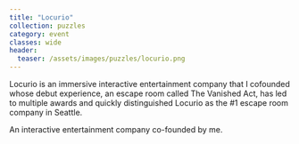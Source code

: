 ```yaml
---
title: "Locurio"
collection: puzzles
category: event
classes: wide
header: 
  teaser: /assets/images/puzzles/locurio.png
---
```


Locurio is an immersive interactive entertainment company that I cofounded whose debut experience, an escape room called The Vanished Act, has led to multiple awards and quickly distinguished Locurio as the #1 escape room company in Seattle.

An interactive entertainment company co-founded by me.